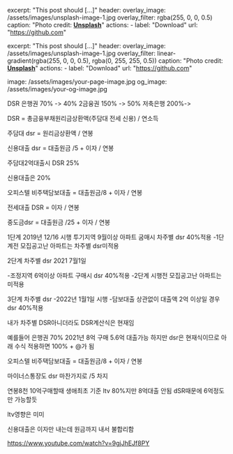 excerpt: "This post should [...]"
header:
  overlay_image: /assets/images/unsplash-image-1.jpg
  overlay_filter: rgba(255, 0, 0, 0.5)
  caption: "Photo credit: [**Unsplash**](https://unsplash.com)"
  actions:
    - label: "Download"
      url: "https://github.com"



excerpt: "This post should [...]"
header:
  overlay_image: /assets/images/unsplash-image-1.jpg
  overlay_filter: linear-gradient(rgba(255, 0, 0, 0.5), rgba(0, 255, 255, 0.5))
  caption: "Photo credit: [**Unsplash**](https://unsplash.com)"
  actions:
    - label: "Download"
      url: "https://github.com"     


  image: /assets/images/your-page-image.jpg
  og_image: /assets/images/your-og-image.jpg





DSR 은행권 70% -> 40%
2금융권 150% -> 50%
저축은행 200%->

DSR = 총금융부채원리금상환액(주담대 전세 신용) / 연소득

주담대
dsr = 원리금상환액 / 연봉

신용대출
dsr = 대출원금 /5 + 이자 / 연봉

주담대2억대출시
DSR 25%


신용대출은 20%


오피스텔 비주택담보대출 = 대출원금/8 + 이자 / 연봉

전세대출 DSR = 이자 / 연봉

중도금dsr =  대출원금 /25 + 이자 / 연봉



1단계 
2019년 12/16 시행
투기지역 9월이상 아파트 굼매시 차주별 dsr 40%적용
-1단계전 모집공고난 아파트는 차주별 dsr미적용

2단계 차주별 dsr
2021 7월1일

-조정지역 6억이상 아파트 구매시 dsr 40%적용
-2단계 시행전 모집공고난 아파트는 미적용

3단계 차주별 dsr
-2022년 1월1일 시행
-담보대출 상관없이 대출액 2억 이상일 경우 dsr 40%적용


내가 차주별 DSR아니더라도 
DSR계산식은 현재임

예를들어 은행권 70% 2021년 8억 구매 5.6억 대출가능
하지만 dsr은 현재식이므로 아래 수식 적용하면 100% + @가 됨

오피스텔 비주택담보대출 = 대출원금/8 + 이자 / 연봉


마이너스통장도 dsr 마찬가지로 /5 차지


연봉8천 10억구매할때 
생애최초 기준 ltv 80%지만 8억대출 안됨 dSR때문에 6억정도만 가능할듯

ltv영향은 미미

신용대출은 이자만 내는데 원금까지 내서 불합리함

https://www.youtube.com/watch?v=9gjJhEJf8PY